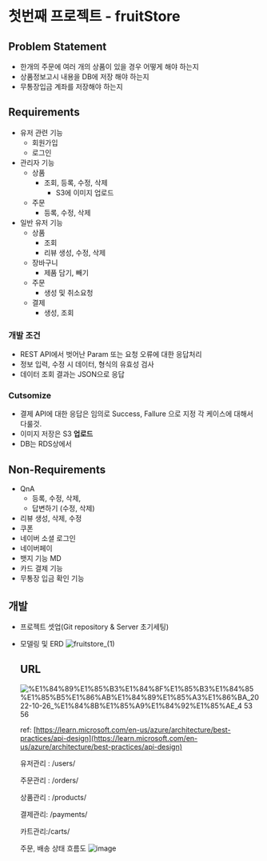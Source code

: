 # 첫번째 프로젝트 - fruitStore

## Problem Statement

- 한개의 주문에 여러 개의 상품이 있을 경우 어떻게 해야 하는지
- 상품정보고시 내용을 DB에 저장 해야 하는지
- 무통장입금 계좌를 저장해야 하는지

## Requirements



- 유저 관련 기능
    - 회원가입
    - 로그인
- 관리자 기능
    - 상품
        - 조회, 등록, 수정, 삭제
            - S3에 이미지 업로드
    - 주문
        - 등록, 수정, 삭제
- 일반 유저 기능
    - 상품
        - 조회
        - 리뷰 생성, 수정, 삭제
    - 장바구니
        - 제품 담기, 빼기
    - 주문
        - 생성 및 취소요청
    - 결제
        - 생성, 조회

### 개발 조건



- REST API에서 벗어난 Param 또는 요청 오류에 대한 응답처리
- 정보 입력, 수정 시 데이터, 형식의 유효성 검사
- 데이터 조회 결과는 JSON으로 응답

### Cutsomize



- 결제 API에 대한 응답은 임의로  Success, Fallure 으로 지정 각 케이스에 대해서 다룰것.
- 이미지 저장은 S3 ****업로드****
- DB는 RDS상에서

## Non-Requirements

- QnA
    - 등록, 수정, 삭제,
    - 답변하기 (수정, 삭제)
- 리뷰 생성, 삭제, 수정
- 쿠폰
- 네이버 소셜 로그인
- 네이버페이
- 뱃지 기능 MD
- 카드 결제 기능
- 무통장 입금 확인 기능

## 개발



- 프로젝트 셋업(Git repository & Server 초기세팅)
- 모델링 및 ERD
    ![fruitstore_(1)](https://user-images.githubusercontent.com/101803254/197968824-39355715-da18-40fd-bc62-c4860c65cd44.png)
    
    ## URL
    
    
    
    ![%E1%84%89%E1%85%B3%E1%84%8F%E1%85%B3%E1%84%85%E1%85%B5%E1%86%AB%E1%84%89%E1%85%A3%E1%86%BA_2022-10-26_%E1%84%8B%E1%85%A9%E1%84%92%E1%85%AE_4 53 56](https://user-images.githubusercontent.com/101803254/197968881-c350606d-b575-453a-8690-1778c4dfbb6c.png)
    
    ref: [https://learn.microsoft.com/en-us/azure/architecture/best-practices/api-design](https://learn.microsoft.com/en-us/azure/architecture/best-practices/api-design)
    
    유저관리 : /users/
    
    주문관리 : /orders/
    
    상품관리 : /products/
    
    결제관리: /payments/
    
    카트관리:/carts/
    
    주문, 배송 상태 흐름도
    ![image](https://user-images.githubusercontent.com/101803254/198198485-d37749f8-4090-4c6e-8519-d2f22c7a2326.png)

  
